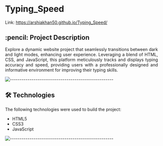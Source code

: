 # Typing_Speed
Link: https://arshiakhan50.github.io/Typing_Speed/
<!-- Description -->
<h2 id="Project-Description"> :pencil: Project Description</h2>

<p align="justify">
Explore a dynamic website project that seamlessly transitions between dark and light modes, enhancing user experience. Leveraging a blend of HTML, CSS, and JavaScript, this platform meticulously tracks and displays typing accuracy and speed, providing users with a professionally designed and informative environment for improving their typing skills.
</p>

![-----------------------------------------------------](https://raw.githubusercontent.com/andreasbm/readme/master/assets/lines/cloudy.png)


<!-- technologies -->
<h2 id="technologies"> 🛠 Technologies</h2>

<p>The following technologies were used to build the project:</p>

- HTML5
- CSS3
- JavaScript

![-----------------------------------------------------](https://raw.githubusercontent.com/andreasbm/readme/master/assets/lines/cloudy.png)
